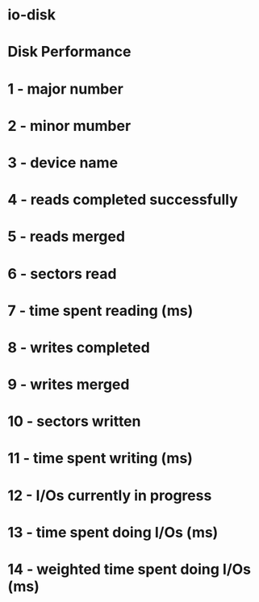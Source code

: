 # io-disk
# Disk Performance 
# 1 - major number
# 2 - minor mumber
# 3 - device name
# 4 - reads completed successfully
# 5 - reads merged
# 6 - sectors read
# 7 - time spent reading (ms)
# 8 - writes completed
# 9 - writes merged
# 10 - sectors written
# 11 - time spent writing (ms)
# 12 - I/Os currently in progress
# 13 - time spent doing I/Os (ms)
# 14 - weighted time spent doing I/Os (ms)
